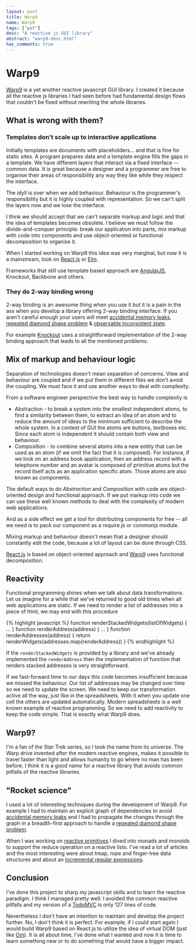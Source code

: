 ```yaml
---
layout: post
title: Warp9
name: Warp9
tags: ["pet"]
desc: "A reactive js GUI library"
abstract: "warp9-desc.html"
has_comments: true
---
```


<h1>Warp9</h1>

[Warp9](http://rystsov.github.io/warp9) is a yet another reactive javascript GUI library. I created it because all the reactive js libraries I had seen before had fundamental design flows that couldn't be fixed without rewriting the whole libraries. 

<h2>What is wrong with them?</h2>

<h3>Templates don't scale up to interactive applications</h3>

Initially templates are documents with placeholders... and that is fine for static sites. A program prepares data and a template engine fills the gaps in a template. We have different layers that interact via a fixed interface -- common data. It is great because a designer and a programmer are free to organise their areas of responsibility any way they like while they respect the interface.

The idyll is over when we add behaviour. Behaviour is the programmer's responsibility but it is highly coupled with representation. So we can't split the layers now and we lose the interface.

I think we should accept that we can't separate markup and logic and that the idea of templates becomes obsolete. I believe we must follow the divide-and-conquer principle: break our application into parts, mix markup with code into components and use object-oriented or functional decomposition to organise it.

When I started working on Warp9 this idea was very marginal, but now it is a mainstream, look on [React.js](http://facebook.github.io/react) or [Elm](http://elm-lang.org).

Frameworks that still use template based approach are [AngularJS](https://angularjs.org), Knockout, Backbone and others.

<h3>They do 2-way binding wrong</h3>

2-way binding is an awesome thing when you use it but it is a pain in the ass when you develop a library offering 2-way binding interface. If you aren't careful enough your users will meet [accidental memory leaks](http://rystsov.github.io/warp9/pages/competitors/leaks/leaks.html), [repeated diamond shape problem](http://rystsov.github.io/warp9/pages/competitors/diamond/diamond.html) & [observable inconsistent state](http://rystsov.github.io/warp9/pages/competitors/consistency/consistency.html).

For example [Knockout](http://knockoutjs.com) uses a straightforward implementation of the 2-way binding approach that leads to all the mentioned problems.

<h2>Mix of markup and behaviour logic</h2>

Separation of technologies doesn't mean separation of concerns. View and behaviour are coupled and if we put them in different files we don't avoid the coupling. We must face it and use another ways to deal with complexity.

From a software engineer perspective the best way to handle complexity is 
 * Abstraction - to break a system into the smallest independent atoms, to find a similarity between them, to extract an idea of an atom and to reduce the amount of ideas to the minimum sufficient to describe the whole system. In a context of GUI the atoms are buttons, textboxes etc. Since each atom is independent it should contain both view and behaviour.
 * Composition - to combine several atoms into a new entity that can be used as an atom (if we omit the fact that it is composed). For instance, if we look on an address book application, then an address record with a telephone number and an avatar is composed of primitive atoms but the record itself acts as an application specific atom. Those atoms are also known as components.

The default ways to do *Abstraction* and *Composition* with code are object-oriented design and functional approach. If we put markup into code we can use these well known methods to deal with the complexity of modern web applications.

And as a side effect we get a tool for distributing components for free -- all we need is to pack our component as a require.js or commonjs module.

Mixing markup and behaviour doesn't mean that a designer should constantly edit the code, because a lot of layout can be done through CSS.

[React.js](http://facebook.github.io/react) is based on object-oriented approach and [Warp9](http://rystsov.github.io/warp9) uses functional decomposition.

<h2>Reactivity</h2>

Functional programming shines when we talk about data transformations. Let us imagine for a while that we've returned to good old times when all web applications are static. If we need to render a list of addresses into a piece of html, we may end with this procedure

{% highlight javascript %}
function renderStackedWidgets(listOfWidgets) { ... }
function renderAddress(address) { ... }
function renderAddresses(address) {
    return renderWidgets(addresses.map(renderAddress))
}
{% endhighlight %}

If the `renderStackedWidgets` is provided by a library and we've already implemented the `renderAddress` then the implementation of function that renders stacked addresses is very straightforward.

If we fast-forward time to our days this code becomes insufficient because we missed the behaviour. Our list of addresses may be changed over time so we need to update the screen. We need to keep our transformation active all the way, just like in the spreadsheets. With it when you update one cell the others are updated automatically. Modern spreadsheets is a well known example of reactive programming. So we need to add reactivity to keep the code simple. That is exactly what Warp9 does.

<h2>Warp9?</h2>

I'm a fan of the Star Trek series, so I took the name from its universe. The Warp drive invented after the modern reactive engines, makes it possible to travel faster than light and allows humanity to go where no man has been before. I think it is a good name for a reactive library that avoids common pitfalls of the reactive libraries.

<h2>"Rocket science"</h2>

I used a lot of interesting techniques during the development of Warp9. For example I had to maintain an explicit graph of dependencies to avoid [accidental memory leaks](http://rystsov.github.io/warp9/pages/competitors/leaks/leaks.html) and I had to propagate the changes through the graph in a breadth-first approach to handle a [repeated diamond shape problem](http://rystsov.github.io/warp9/pages/competitors/diamond/diamond.html).

When I was working on [reactive primitives](http://rystsov.github.io/warp9/pages/docs/reactive_primitives.html) I dived into monads and monoids to support the reduce operation on a reactive lists. I've read a lot of articles and the most interesting were about treap, rope and finger-tree data structures and about an [incremental regular expressions](http://blog.sigfpe.com/2009/01/fast-incremental-regular-expression.html).

<h2>Conclusion</h2>

I've done this project to sharp my javascript skills and to learn the reactive paradigm. I think I managed pretty well: I avoided the common reactive pitfalls and my version of a [TodoMVC](http://rystsov.github.io/warp9/examples/todomvc/todomvc.html) is only 127 lines of code.

Nevertheless I don't have an intention to maintain and develop the project further. No, I don't think it is perfect. For example, if I could start again I would build Warp9 based on React.js to utilize the idea of virtual DOM (just like [Om](http://swannodette.github.io/2013/12/17/the-future-of-javascript-mvcs)). It is all about time, I've done what I wanted and now it is time to learn something new or to do something that would have a bigger impact.